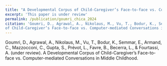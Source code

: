 ```yaml
---
title: "A Developmental Corpus of Child-Caregiver’s Face-to-face vs. Computer-mediated Conversations in Middle Childhood."
excerpt: 'This paper is under review'
permalink: /publication/goumri_chica_2024
citation: 'Goumri, D., Agrawal, A., Nikolaus, M., Vu, T., Bodur, K., Semmar, E., Armand, C., Mazzocconi, C., Gupta, S., Prévot, L., Favre, B., Becerra, L., & Fourtassi, A. (under review). A Developmental Corpus
of Child-Caregiver’s Face-to-face vs. Computer-mediated Conversations in Middle Childhood.'
---
```

Goumri, D., Agrawal, A., Nikolaus, M., Vu, T., Bodur, K., Semmar, E., Armand, C., Mazzocconi, C., Gupta, S., Prévot, L., Favre, B., Becerra, L., & Fourtassi, A. (under review). A Developmental Corpus
of Child-Caregiver’s Face-to-face vs. Computer-mediated Conversations in Middle Childhood.
